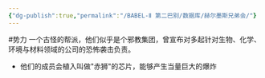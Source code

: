 ```yaml
---
{"dg-publish":true,"permalink":"/BABEL-Ⅱ 第二巴别/数据库/赫尔墨斯兄弟会/"}
---
```


#势力 
一个古怪的帮派，他们似乎是个邪教集团，曾宣布对多起针对生物、化学、环境与材料领域的公司的恐怖袭击负责。
- 他们的成员会植入叫做"赤狮"的芯片，能够产生当量巨大的爆炸